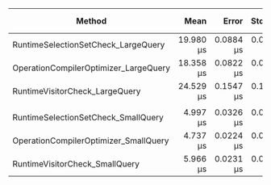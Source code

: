 | Method                                |      Mean |     Error |    StdDev |    Median | Ratio |   Gen0 |   Gen1 | Allocated | Alloc Ratio |
| ------------------------------------- | --------: | --------: | --------: | --------: | ----: | -----: | -----: | --------: | ----------: |
| RuntimeSelectionSetCheck_LargeQuery   | 19.980 μs | 0.0884 μs | 0.0827 μs | 19.959 μs |  1.00 | 0.1221 |      - |  14.86 KB |        1.00 |
| OperationCompilerOptimizer_LargeQuery | 18.358 μs | 0.0822 μs | 0.0729 μs | 18.338 μs |  0.92 | 0.1221 |      - |  14.48 KB |        0.97 |
| RuntimeVisitorCheck_LargeQuery        | 24.529 μs | 0.1547 μs | 0.1447 μs | 24.478 μs |  1.23 | 0.1526 |      - |  15.94 KB |        1.07 |
|                                       |           |           |           |           |       |        |        |           |             |
| RuntimeSelectionSetCheck_SmallQuery   |  4.997 μs | 0.0326 μs | 0.0305 μs |  5.000 μs |  1.00 | 0.0458 |      - |   5.07 KB |        1.00 |
| OperationCompilerOptimizer_SmallQuery |  4.737 μs | 0.0224 μs | 0.0210 μs |  4.738 μs |  0.95 | 0.0458 | 0.0076 |   5.01 KB |        0.99 |
| RuntimeVisitorCheck_SmallQuery        |  5.966 μs | 0.0231 μs | 0.0216 μs |  5.964 μs |  1.19 | 0.0458 |      - |   5.25 KB |        1.04 |
